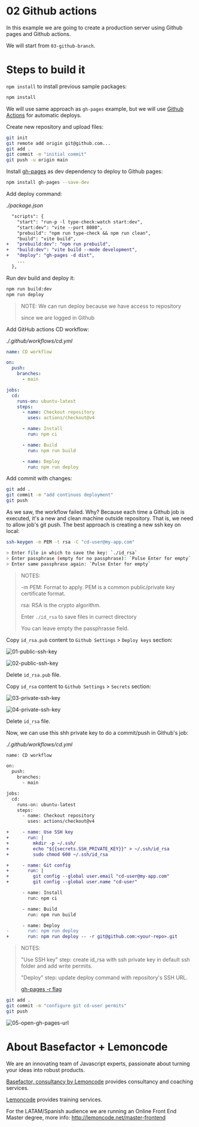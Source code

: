 # 02 Github actions

In this example we are going to create a production server using Github pages and Github actions.

We will start from `03-github-branch`.

# Steps to build it

`npm install` to install previous sample packages:

```bash
npm install
```

We will use same approach as `gh-pages` example, but we will use [Github Actions](https://docs.github.com/en/free-pro-team@latest/actions) for automatic deploys.

Create new repository and upload files:

```bash
git init
git remote add origin git@github.com...
git add .
git commit -m "initial commit"
git push -u origin main
```

Install [gh-pages](https://github.com/tschaub/gh-pages) as dev dependency to deploy to Github pages:

```bash
npm install gh-pages --save-dev
```

Add deploy command:

_./package.json_

```diff
  "scripts": {
    "start": "run-p -l type-check:watch start:dev",
    "start:dev": "vite --port 8080",
    "prebuild": "npm run type-check && npm run clean",
    "build": "vite build",
+   "prebuild:dev": "npm run prebuild",
+   "build:dev": "vite build --mode development",
+   "deploy": "gh-pages -d dist",
    ...
  },
```

Run dev build and deploy it:

```bash
npm run build:dev
npm run deploy
```

> NOTE: We can run deploy because we have access to repository
>
> since we are logged in Github

Add GitHub actions CD workflow:

_./.github/workflows/cd.yml_

```yml
name: CD workflow

on:
  push:
    branches:
      - main

jobs:
  cd:
    runs-on: ubuntu-latest
    steps:
      - name: Checkout repository
        uses: actions/checkout@v4

      - name: Install
        run: npm ci

      - name: Build
        run: npm run build

      - name: Deploy
        run: npm run deploy
```

Add commit with changes:

```bash
git add .
git commit -m "add continuos deployment"
git push
```

As we saw, the workflow failed. Why? Because each time a Github job is executed, it's a new and clean machine outside repository. That is, we need to allow job's git push. The best approach is creating a new ssh key on local:

```bash
ssh-keygen -m PEM -t rsa -C "cd-user@my-app.com"
```

```bash
> Enter file in which to save the key: `./id_rsa`
> Enter passphrase (empty for no passphrase): `Pulse Enter for empty`
> Enter same passphrase again: `Pulse Enter for empty`
```

> NOTES:
>
> -m PEM: Format to apply. PEM is a common public/private key certificate format.
>
> rsa: RSA is the crypto algorithm.
>
> Enter `./id_rsa` to save files in currect directory
>
> You can leave empty the passphrasse field.

Copy `id_rsa.pub` content to `Github Settings` > `Deploy keys` section:

![01-public-ssh-key](./readme-resources/01-public-ssh-key.png)

![02-public-ssh-key](./readme-resources/02-public-ssh-key.png)

Delete `id_rsa.pub` file.

Copy `id_rsa` content to `Github Settings` > `Secrets` section:

![03-private-ssh-key](./readme-resources/03-private-ssh-key.png)

![04-private-ssh-key](./readme-resources/04-private-ssh-key.png)

Delete `id_rsa` file.

Now, we can use this shh private key to do a commit/push in Github's job:

_./.github/workflows/cd.yml_

```diff
name: CD workflow

on:
  push:
    branches:
      - main

jobs:
  cd:
    runs-on: ubuntu-latest
    steps:
      - name: Checkout repository
        uses: actions/checkout@v4

+     - name: Use SSH key
+       run: |
+         mkdir -p ~/.ssh/
+         echo "${{secrets.SSH_PRIVATE_KEY}}" > ~/.ssh/id_rsa
+         sudo chmod 600 ~/.ssh/id_rsa

+     - name: Git config
+       run: |
+         git config --global user.email "cd-user@my-app.com"
+         git config --global user.name "cd-user"

      - name: Install
        run: npm ci

      - name: Build
        run: npm run build

      - name: Deploy
-       run: npm run deploy
+       run: npm run deploy -- -r git@github.com:<your-repo>.git

```

> NOTES:
>
> "Use SSH key" step: create id_rsa with ssh private key in default ssh folder and add write permits.
>
> "Deploy" step: update deploy command with repository's SSH URL.
>
> [gh-pages -r flag](https://github.com/tschaub/gh-pages#optionsrepo)

```bash
git add .
git commit -m "configure git cd-user permits"
git push
```

![05-open-gh-pages-url](./readme-resources/05-open-gh-pages-url.png)

# About Basefactor + Lemoncode

We are an innovating team of Javascript experts, passionate about turning your ideas into robust products.

[Basefactor, consultancy by Lemoncode](http://www.basefactor.com) provides consultancy and coaching services.

[Lemoncode](http://lemoncode.net/services/en/#en-home) provides training services.

For the LATAM/Spanish audience we are running an Online Front End Master degree, more info: http://lemoncode.net/master-frontend
